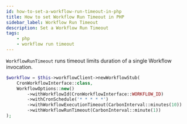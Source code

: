 ```yaml
---
id: how-to-set-a-workflow-run-timeout-in-php
title: How to set Workflow Run Timeout in PHP
sidebar_label: Workflow Run Timeout
description: Set a Workflow Run Timeout
tags:
    - php
    - workflow run timeout
---
```


`WorkflowRunTimeout` runs timeout limits duration of a single Workflow invocation.

```php
$workflow = $this->workflowClient->newWorkflowStub(
    CronWorkflowInterface::class,
    WorkflowOptions::new()
        ->withWorkflowId(CronWorkflowInterface::WORKFLOW_ID)
        ->withCronSchedule('* * * * *')
        ->withWorkflowExecutionTimeout(CarbonInterval::minutes(10))
        ->withWorkflowRunTimeout(CarbonInterval::minute(1))
);
```
